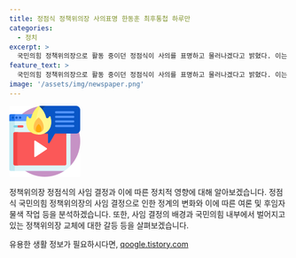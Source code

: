 ```yaml
---
title: 정점식 정책위의장 사의표명 한동훈 최후통첩 하루만
categories:
  - 정치
excerpt: >
  국민의힘 정책위의장으로 활동 중이던 정점식이 사의를 표명하고 물러나겠다고 밝혔다. 이는 한동훈 국민의힘 대표 측이 당직자 일괄 사퇴를 요구한 지 하루 만에 이루어진 결정이었다. 정 의장은 당헌상으로 당 대표가 임명권을 가진 당직자 대상으로 일괄 사퇴를 요구할 수 없다며 사의 표명에 이르게 된 배경을 설명했다. 한편, 한 대표는 새로운 정책위의장과 함께 당의 화합과 지방선거 승리, 대선 승리를 위해 노력한다는 발언을 했다. 이에따라 후임자 물색 작업과 당직 인선 작업이 본격화될 전망이다.
feature_text: >
  국민의힘 정책위의장으로 활동 중이던 정점식이 사의를 표명하고 물러나겠다고 밝혔다. 이는 한동훈 국민의힘 대표 측이 당직자 일괄 사퇴를 요구한 지 하루 만에 이루어진 결정이었다. 정 의장은 당헌상으로 당 대표가 임명권을 가진 당직자 대상으로 일괄 사퇴를 요구할 수 없다며 사의 표명에 이르게 된 배경을 설명했다. 한편, 한 대표는 새로운 정책위의장과 함께 당의 화합과 지방선거 승리, 대선 승리를 위해 노력한다는 발언을 했다. 이에따라 후임자 물색 작업과 당직 인선 작업이 본격화될 전망이다.
image: '/assets/img/newspaper.png'
---
```


<p><img src="/assets/img/news.png" alt="rentncar 속보" /></p>

<p>정책위의장 정점식의 사임 결정과 이에 따른 정치적 영향에 대해 알아보겠습니다. 정점식 국민의힘 정책위의장의 사임 결정으로 인한 정계의 변화와 이에 따른 여론 및 후임자 물색 작업 등을 분석하겠습니다. 또한, 사임 결정의 배경과 국민의힘 내부에서 벌어지고 있는 정책위의장 교체에 대한 갈등 등을 살펴보겠습니다.</p>
유용한 생활 정보가 필요하시다면, <a href="https://qoogle.tistory.com" rel="dofollow">qoogle.tistory.com</a>


